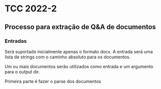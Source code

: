 # TCC 2022-2

## Processo para extração de Q&A de documentos

### Entradas

Será suportado inicialmente apenas o formato docx.
A entrada será uma lista de strings com o caminho absoluto para os documentos.

Um ou mais documentos serão utilizados como entrada e um argumento para o output dir.

Primeira parte é fazer o parse dos documentos 
